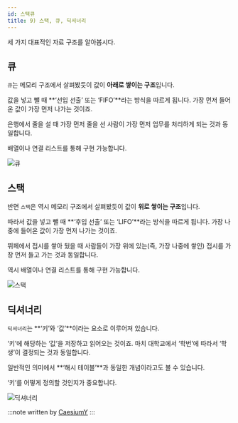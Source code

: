```yaml
---
id: 스택큐
title: 9) 스택, 큐, 딕셔너리
---
```


세 가지 대표적인 자료 구조를 알아봅시다.

## 큐

`큐`는 메모리 구조에서 살펴봤듯이 값이 **아래로 쌓이는 구조**입니다.

값을 넣고 뺄 때 **‘선입 선출’ 또는 ‘FIFO’**라는 방식을 따르게 됩니다. 가장 먼저 들어온 값이 가장 먼저 나가는 것이죠.

은행에서 줄을 설 때 가장 먼저 줄을 선 사람이 가장 먼저 업무를 처리하게 되는 것과 동일합니다.

배열이나 연결 리스트를 통해 구현 가능합니다.

![큐](https://blog.kakaocdn.net/dn/oDQle/btqyQL30Bq4/Tiw0oIqWsrDb19ukJVvLD0/img.jpg)

## 스택

반면 `스택`은 역시 메모리 구조에서 살펴봤듯이 값이 **위로 쌓이는 구조**입니다.

따라서 값을 넣고 뺄 때 **‘후입 선출’ 또는 ‘LIFO’**라는 방식을 따르게 됩니다. 가장 나중에 들어온 값이 가장 먼저 나가는 것이죠.

뷔페에서 접시를 쌓아 뒀을 때 사람들이 가장 위에 있는(즉, 가장 나중에 쌓인) 접시를 가장 먼저 들고 가는 것과 동일합니다.

역시 배열이나 연결 리스트를 통해 구현 가능합니다.

![스택](https://media.vlpt.us/images/jangwonyoon/post/e64387f5-8394-498c-b37f-3f3570c42900/%E1%84%89%E1%85%B3%E1%84%8F%E1%85%B3%E1%84%85%E1%85%B5%E1%86%AB%E1%84%89%E1%85%A3%E1%86%BA%202020-03-19%20%E1%84%8B%E1%85%A9%E1%84%92%E1%85%AE%203.01.10.png)

## 딕셔너리

`딕셔너리`는 **‘키’와 ‘값’**이라는 요소로 이루어져 있습니다.

‘키’에 해당하는 ‘값’을 저장하고 읽어오는 것이죠. 마치 대학교에서 ‘학번’에 따라서 ‘학생’이 결정되는 것과 동일합니다.

일반적인 의미에서 **‘해시 테이블’**과 동일한 개념이라고도 볼 수 있습니다.

‘키’를 어떻게 정의할 것인지가 중요합니다.

![딕셔너리](https://lh3.googleusercontent.com/proxy/QrxMDA91lQltEu10Z3DRNdHVCFlwtexR1335J-PBySnqI8cGIjk1iW72mXUA5GXEyvz35qoyXYj93cvcDF-ACM9Fq0rOeEE31e8XhQAK01srpoqkGGAe0dWrMofXSf3Ouu3f0gaC8djmFUGgrKEUhcdz47yBLxs6HmhEwmySbD55ySKcKh1UuFrz4AerJAMqrsVUw4J0AVfeLOc_76olkD5rjhYspCgpd4OBwg)

:::note
written by [CaesiumY](https://github.com/CaesiumY)
:::
